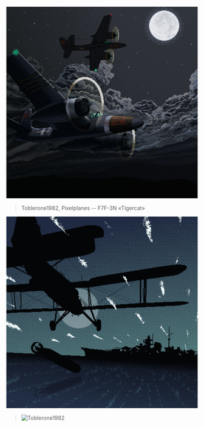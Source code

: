 ![](https://github.com/narke/PixelArtCollection/blob/master/T/Pixelplanes_F7F-3N_tigercat.png)

> Toblerone1982, Pixelplanes -- F7F-3N «Tigercat»

![](https://github.com/narke/PixelArtCollection/blob/master/T/Pixelplanes_-_Bismarck_Torpedo_run.jpg)

> ![Toblerone1982](https://www.reddit.com/user/Toblerone1982/)
